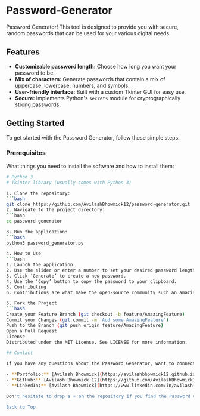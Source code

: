 # Password-Generator
Password Generator! This tool is designed to provide you with secure, random passwords that can be used for your various digital needs.

## Features

- **Customizable password length:** Choose how long you want your password to be.
- **Mix of characters:** Generate passwords that contain a mix of uppercase, lowercase, numbers, and symbols.
- **User-friendly interface:** Built with a custom Tkinter GUI for easy use.
- **Secure:** Implements Python's `secrets` module for cryptographically strong passwords.

## Getting Started

To get started with the Password Generator, follow these simple steps:

### Prerequisites

What things you need to install the software and how to install them:

   ```bash
   # Python 3
   # Tkinter library (usually comes with Python 3)

1. Clone the repository:
   ```bash
   git clone https://github.com/AvilashBhowmick12/password-generator.git
2. Navigate to the project directory:
   ```bash
   cd password-generator

3. Run the application:
   ```bash
   python3 password_generator.py

4. How to Use
   ```bash
   1. Launch the application.
   2. Use the slider or enter a number to set your desired password length.
   3. Click ‘Generate’ to create a new password.
   4. Use the ‘Copy’ button to copy the password to your clipboard.
   5. Contributing
   6. Contributions are what make the open-source community such an amazing place to learn, inspire, and create. Any contributions you make are greatly appreciated.

5. Fork the Project
   ```bash
   Create your Feature Branch (git checkout -b feature/AmazingFeature)
   Commit your Changes (git commit -m 'Add some AmazingFeature')
   Push to the Branch (git push origin feature/AmazingFeature)
   Open a Pull Request
   License
   Distributed under the MIT License. See LICENSE for more information.

## Contact

If you have any questions about the Password Generator, want to connect, or discuss potential collaborations, feel free to reach out!

- **Portfolio:** [Avilash Bhowmick](https://avilashbhowmick12.github.io/html-css-website4.0/)
- **GitHub:** [Avilash Bhowmick 12](https://github.com/AvilashBhowmick12)
- **LinkedIn:** [Avilash Bhowmick](https://www.linkedin.com/in/avilash-bhowmick-497b24223/)

Don't hesitate to drop a ⭐ on the repository if you find the Password Generator useful!

Back to Top
